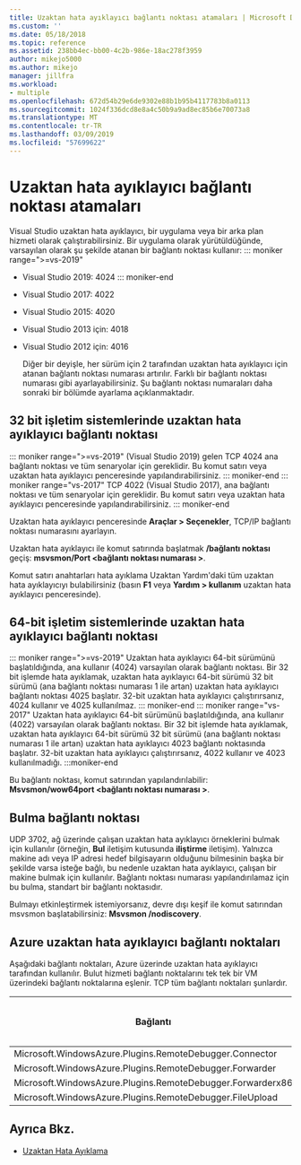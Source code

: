 ```yaml
---
title: Uzaktan hata ayıklayıcı bağlantı noktası atamaları | Microsoft Docs
ms.custom: ''
ms.date: 05/18/2018
ms.topic: reference
ms.assetid: 238bb4ec-bb00-4c2b-986e-18ac278f3959
author: mikejo5000
ms.author: mikejo
manager: jillfra
ms.workload:
- multiple
ms.openlocfilehash: 672d54b29e6de9302e88b1b95b4117783b8a0113
ms.sourcegitcommit: 1024f336dcd8e8a4c50b9a9ad8ec85b6e70073a8
ms.translationtype: MT
ms.contentlocale: tr-TR
ms.lasthandoff: 03/09/2019
ms.locfileid: "57699622"
---
```

# <a name="remote-debugger-port-assignments"></a>Uzaktan hata ayıklayıcı bağlantı noktası atamaları
Visual Studio uzaktan hata ayıklayıcı, bir uygulama veya bir arka plan hizmeti olarak çalıştırabilirsiniz. Bir uygulama olarak yürütüldüğünde, varsayılan olarak şu şekilde atanan bir bağlantı noktası kullanır:
::: moniker range=">=vs-2019"
- Visual Studio 2019: 4024
::: moniker-end
- Visual Studio 2017: 4022

- Visual Studio 2015: 4020

- Visual Studio 2013 için: 4018

- Visual Studio 2012 için: 4016

  Diğer bir deyişle, her sürüm için 2 tarafından uzaktan hata ayıklayıcı için atanan bağlantı noktası numarası artırılır. Farklı bir bağlantı noktası numarası gibi ayarlayabilirsiniz. Şu bağlantı noktası numaraları daha sonraki bir bölümde ayarlama açıklanmaktadır.

## <a name="the-remote-debugger-port-on-32-bit-operating-systems"></a>32 bit işletim sistemlerinde uzaktan hata ayıklayıcı bağlantı noktası

::: moniker range=">=vs-2019"
 (Visual Studio 2019) gelen TCP 4024 ana bağlantı noktası ve tüm senaryolar için gereklidir. Bu komut satırı veya uzaktan hata ayıklayıcı penceresinde yapılandırabilirsiniz.
::: moniker-end
::: moniker range="vs-2017"
 TCP 4022 (Visual Studio 2017), ana bağlantı noktası ve tüm senaryolar için gereklidir. Bu komut satırı veya uzaktan hata ayıklayıcı penceresinde yapılandırabilirsiniz.
::: moniker-end

 Uzaktan hata ayıklayıcı penceresinde **Araçlar > Seçenekler**, TCP/IP bağlantı noktası numarasını ayarlayın.

 Uzaktan hata ayıklayıcı ile komut satırında başlatmak **/bağlantı noktası** geçiş: **msvsmon/Port \<bağlantı noktası numarası >**.

 Komut satırı anahtarları hata ayıklama Uzaktan Yardım'daki tüm uzaktan hata ayıklayıcıyı bulabilirsiniz (basın **F1** veya **Yardım > kullanım** uzaktan hata ayıklayıcı penceresinde).

## <a name="the-remote-debugger-port-on-64-bit-operating-systems"></a>64-bit işletim sistemlerinde uzaktan hata ayıklayıcı bağlantı noktası
::: moniker range=">=vs-2019"
 Uzaktan hata ayıklayıcı 64-bit sürümünü başlatıldığında, ana kullanır (4024) varsayılan olarak bağlantı noktası.  Bir 32 bit işlemde hata ayıklamak, uzaktan hata ayıklayıcı 64-bit sürümü 32 bit sürümü (ana bağlantı noktası numarası 1 ile artan) uzaktan hata ayıklayıcı bağlantı noktası 4025 başlatır. 32-bit uzaktan hata ayıklayıcı çalıştırırsanız, 4024 kullanır ve 4025 kullanılmaz.
::: moniker-end
::: moniker range="vs-2017"
 Uzaktan hata ayıklayıcı 64-bit sürümünü başlatıldığında, ana kullanır (4022) varsayılan olarak bağlantı noktası.  Bir 32 bit işlemde hata ayıklamak, uzaktan hata ayıklayıcı 64-bit sürümü 32 bit sürümü (ana bağlantı noktası numarası 1 ile artan) uzaktan hata ayıklayıcı 4023 bağlantı noktasında başlatır. 32-bit uzaktan hata ayıklayıcı çalıştırırsanız, 4022 kullanır ve 4023 kullanılmadığı.
:::moniker-end

 Bu bağlantı noktası, komut satırından yapılandırılabilir: **Msvsmon/wow64port \<bağlantı noktası numarası >**.

## <a name="the-discovery-port"></a>Bulma bağlantı noktası
 UDP 3702, ağ üzerinde çalışan uzaktan hata ayıklayıcı örneklerini bulmak için kullanılır (örneğin, **Bul** iletişim kutusunda **iliştirme** iletişim). Yalnızca makine adı veya IP adresi hedef bilgisayarın olduğunu bilmesinin başka bir şekilde varsa isteğe bağlı, bu nedenle uzaktan hata ayıklayıcı, çalışan bir makine bulmak için kullanılır. Bağlantı noktası numarası yapılandırılamaz için bu bulma, standart bir bağlantı noktasıdır.

 Bulmayı etkinleştirmek istemiyorsanız, devre dışı keşif ile komut satırından msvsmon başlatabilirsiniz:  **Msvsmon /nodiscovery**.

## <a name="remote-debugger-ports-on-azure"></a>Azure uzaktan hata ayıklayıcı bağlantı noktaları
 Aşağıdaki bağlantı noktaları, Azure üzerinde uzaktan hata ayıklayıcı tarafından kullanılır. Bulut hizmeti bağlantı noktalarını tek tek bir VM üzerindeki bağlantı noktalarına eşlenir. TCP tüm bağlantı noktaları şunlardır.

|Bağlantı|Bulut hizmeti bağlantı noktası|VM üzerindeki bağlantı noktası|
|-|-|-|
|Microsoft.WindowsAzure.Plugins.RemoteDebugger.Connector|30400|30398|
|Microsoft.WindowsAzure.Plugins.RemoteDebugger.Forwarder|31400|31398|
|Microsoft.WindowsAzure.Plugins.RemoteDebugger.Forwarderx86|31401|31399|
|Microsoft.WindowsAzure.Plugins.RemoteDebugger.FileUpload|32400|32398|

## <a name="see-also"></a>Ayrıca Bkz.
- [Uzaktan Hata Ayıklama](../debugger/remote-debugging.md)
